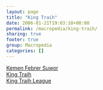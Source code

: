 ```yaml
---
layout: page
title: "King Traih"
date: 2006-01-21T19:03:10+00:00
permalink: /macropedia/king-traih/
sharing: true
footer: true
group: Macropedia
categories: []
---
```

<div class='row'>
	<div class='col-md-4'><a href='/macropedia/kemen-febrer-suwor'>Kemen Febrer Suwor</a></div>
	<div class='col-md-4'><a href='/macropedia/king-traih'>King Traih</a></div>
	<div class='col-md-4'><a href='/macropedia/king-traih-league'>King Traih League</a></div>
</div>
